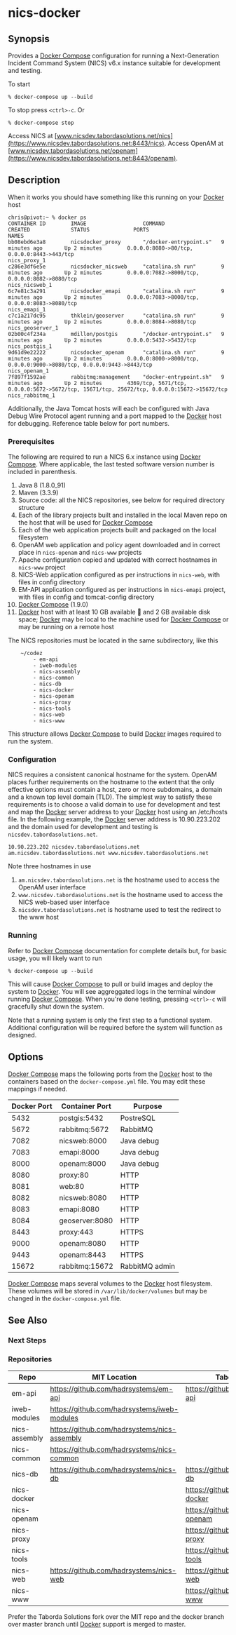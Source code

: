 # nics-docker

## Synopsis

Provides a [Docker Compose] configuration for running a Next-Generation Incident Command System (NICS) v6.x instance
suitable for development and testing.

To start

    % docker-compose up --build

To stop press `<ctrl>-c`. Or

    % docker-compose stop

Access NICS at [www.nicsdev.tabordasolutions.net/nics](https://www.nicsdev.tabordasolutions.net:8443/nics).
Access OpenAM at [www.nicsdev.tabordasolutions.net/openam](https://www.nicsdev.tabordasolutions.net:8443/openam).

## Description

When it works you should have something like this running on your [Docker] host

```
chris@pivot:~ % docker ps
CONTAINER ID        IMAGE                  COMMAND                  CREATED             STATUS              PORTS                                                                                        NAMES
bb08ebd6e3a8        nicsdocker_proxy       "/docker-entrypoint.s"   9 minutes ago       Up 2 minutes        0.0.0.0:8080->80/tcp, 0.0.0.0:8443->443/tcp                                                  nics_proxy_1
c286e3df6e5e        nicsdocker_nicsweb     "catalina.sh run"        9 minutes ago       Up 2 minutes        0.0.0.0:7082->8000/tcp, 0.0.0.0:8082->8080/tcp                                               nics_nicsweb_1
6c7e81c3a291        nicsdocker_emapi       "catalina.sh run"        9 minutes ago       Up 2 minutes        0.0.0.0:7083->8000/tcp, 0.0.0.0:8083->8080/tcp                                               nics_emapi_1
c7c1a217dc95        thklein/geoserver      "catalina.sh run"        9 minutes ago       Up 2 minutes        0.0.0.0:8084->8080/tcp                                                                       nics_geoserver_1
02b00c4f234a        mdillon/postgis        "/docker-entrypoint.s"   9 minutes ago       Up 2 minutes        0.0.0.0:5432->5432/tcp                                                                       nics_postgis_1
9d61d9e22222        nicsdocker_openam      "catalina.sh run"        9 minutes ago       Up 2 minutes        0.0.0.0:8000->8000/tcp, 0.0.0.0:9000->8080/tcp, 0.0.0.0:9443->8443/tcp                       nics_openam_1
7f897f1592ae        rabbitmq:management    "docker-entrypoint.sh"   9 minutes ago       Up 2 minutes        4369/tcp, 5671/tcp, 0.0.0.0:5672->5672/tcp, 15671/tcp, 25672/tcp, 0.0.0.0:15672->15672/tcp   nics_rabbitmq_1

```

Additionally, the Java Tomcat hosts will each be configured with Java Debug Wire Protocol agent running and a port
mapped to the [Docker] host for debugging. Reference table below for port numbers.

### Prerequisites

The following are required to run a NICS 6.x instance using [Docker Compose]. Where applicable, the last tested software
version number is included in parenthesis.

1. Java 8 (1.8.0_91)
1. Maven (3.3.9)
1. Source code: all the NICS repositories, see below for required directory structure
1. Each of the library projects built and installed in the local Maven repo on the host that will be used for
 [Docker Compose]
1. Each of the web application projects built and packaged on the local filesystem
1. OpenAM web application and policy agent downloaded and in correct place in `nics-openam` and `nics-www` projects
1. Apache configuration copied and updated with correct hostnames in `nics-www` project
1. NICS-Web application configured as per instructions in `nics-web`, with files in config directory
1. EM-API application configured as per instructions in `nics-emapi` project, with files in config and tomcat-config
 directory
1. [Docker Compose] (1.9.0)
1. [Docker] host with at least 10 GB available :ram: and 2 GB available disk space; [Docker] may be local to the machine
 used for [Docker Compose] or may be running on a remote host

The NICS repositories must be located in the same subdirectory, like this

```
    ~/codez
        - em-api
        - iweb-modules
        - nics-assembly
        - nics-common
        - nics-db
        - nics-docker
        - nics-openam
        - nics-proxy
        - nics-tools
        - nics-web
        - nics-www
```

This structure allows [Docker Compose] to build [Docker] images required to run the system.

### Configuration

NICS requires a consistent canonical hostname for the system. OpenAM places further requirements on the hostname to the
 extent that the only effective options must contain a host, zero or more subdomains, a domain and a known top level
 domain (TLD). The simplest way to satisfy these requirements is to choose a valid domain to use for development and
 test and map the [Docker] server address to your [Docker] host using an /etc/hosts file. In the following example, the
 [Docker] server address is 10.90.223.202 and the domain used for development and testing is
 `nicsdev.tabordasolutions.net`.

    10.90.223.202 nicsdev.tabordasolutions.net am.nicsdev.tabordasolutions.net www.nicsdev.tabordasolutions.net

Note three hostnames in use

1. `am.nicsdev.tabordasolutions.net` is the hostname used to access the OpenAM user interface
1. `www.nicsdev.tabordasolutions.net` is the hostname used to access the NICS web-based user interface
1. `nicsdev.tabordasolutions.net` is hostname used to test the redirect to the www host

### Running

Refer to [Docker Compose] documentation for complete details but, for basic usage, you will likely want to run

    % docker-compose up --build

This will cause [Docker Compose] to pull or build images and deploy the system to [Docker]. You will see aggreggated
logs in the terminal window running [Docker Compose]. When you're done testing, pressing `<ctrl>-c` will gracefully
shut down the system.

Note that a running system is only the first step to a functional system. Additional configuration will be required
before the system will function as designed.

## Options

[Docker Compose] maps the following ports from the [Docker] host to the containers based on the `docker-compose.yml` 
file. You may edit these mappings if needed.

| Docker Port | Container Port | Purpose |
|---|---|---|
| 5432 | postgis:5432 | PostreSQL |
| 5672 | rabbitmq:5672 | RabbitMQ |
| 7082 | nicsweb:8000 | Java debug |
| 7083 | emapi:8000 | Java debug |
| 8000 | openam:8000 | Java debug |
| 8080 | proxy:80 | HTTP |
| 8081 | web:80 | HTTP |
| 8082 | nicsweb:8080 | HTTP |
| 8083 | emapi:8080 | HTTP |
| 8084 | geoserver:8080 | HTTP |
| 8443 | proxy:443 | HTTPS |
| 9000 | openam:8080 | HTTP |
| 9443 | openam:8443 | HTTPS |
| 15672 | rabbitmq:15672 | RabbitMQ admin |

[Docker Compose] maps several volumes to the [Docker] host filesystem. These volumes will be stored in 
`/var/lib/docker/volumes` but may be changed in the `docker-compose.yml` file.

## See Also

### Next Steps



### Repositories

| Repo | MIT Location | Taborda Solutions Fork |
|---|---|---|
| em-api | https://github.com/hadrsystems/em-api | https://github.com/tabordasolutions/em-api |
| iweb-modules | https://github.com/hadrsystems/iweb-modules | |
| nics-assembly | https://github.com/hadrsystems/nics-assembly | |
| nics-common | https://github.com/hadrsystems/nics-common | |
| nics-db | https://github.com/hadrsystems/nics-db | https://github.com/tabordasolutions/nics-db |
| nics-docker | | https://github.com/tabordasolutions/nics-docker |
| nics-openam | | https://github.com/tabordasolutions/nics-openam |
| nics-proxy | | https://github.com/tabordasolutions/nics-proxy |
| nics-tools | | https://github.com/tabordasolutions/nics-tools |
| nics-web | https://github.com/hadrsystems/nics-web | https://github.com/tabordasolutions/nics-web |
| nics-www | | https://github.com/tabordasolutions/nics-www |

Prefer the Taborda Solutions fork over the MIT repo and the docker branch over master branch until [Docker] support is
merged to master.

[Docker]: https://docs.docker.com/
[Docker Compose]: https://docs.docker.com/compose/
